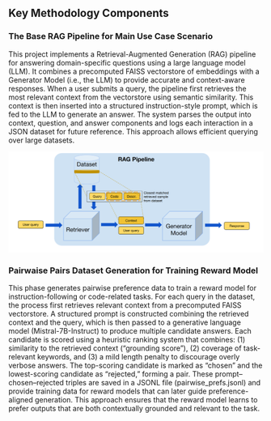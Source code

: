 ## Key Methodology Components

### The Base RAG Pipeline for Main Use Case Scenario

This project implements a Retrieval-Augmented Generation (RAG) pipeline for answering domain-specific questions using a large language model (LLM). It combines a precomputed FAISS vectorstore of embeddings with a Generator Model (i.e., the LLM) to provide accurate and context-aware responses. When a user submits a query, the pipeline first retrieves the most relevant context from the vectorstore using semantic similarity. This context is then inserted into a structured instruction-style prompt, which is fed to the LLM to generate an answer. The system parses the output into context, question, and answer components and logs each interaction in a JSON dataset for future reference. This approach allows efficient querying over large datasets.

<p align="center">
<img src="Screenshot%20from%202025-08-26%2023-42-58.png" alt="RAG pipeline workflow" width="600"/>
</p>

### Pairwaise Pairs Dataset Generation for Training Reward Model

This phase generates pairwise preference data to train a reward model for instruction-following or code-related tasks. For each query in the dataset, the process first retrieves relevant context from a precomputed FAISS vectorstore. A structured prompt is constructed combining the retrieved context and the query, which is then passed to a generative language model (Mistral-7B-Instruct) to produce multiple candidate answers. Each candidate is scored using a heuristic ranking system that combines: (1) similarity to the retrieved context (“grounding score”), (2) coverage of task-relevant keywords, and (3) a mild length penalty to discourage overly verbose answers. The top-scoring candidate is marked as “chosen” and the lowest-scoring candidate as “rejected,” forming a pair. These prompt–chosen–rejected triples are saved in a JSONL file (pairwise_prefs.jsonl) and provide training data for reward models that can later guide preference-aligned generation. This approach ensures that the reward model learns to prefer outputs that are both contextually grounded and relevant to the task.
